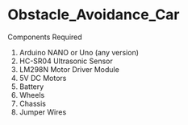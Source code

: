 # Obstacle_Avoidance_Car

Components Required
1. Arduino NANO or Uno (any version)
2. HC-SR04 Ultrasonic Sensor
3. LM298N Motor Driver Module
4. 5V DC Motors
5. Battery
6. Wheels
7. Chassis
8. Jumper Wires
